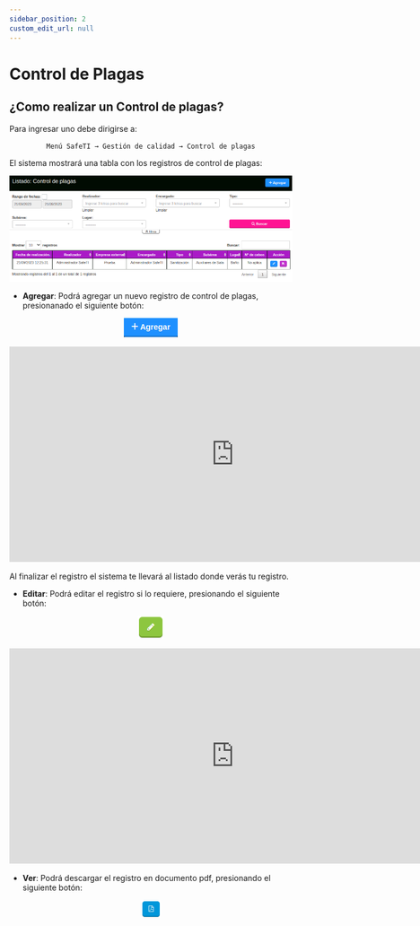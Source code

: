 ```yaml
---
sidebar_position: 2
custom_edit_url: null
---
```

# Control de Plagas
## ¿Como realizar un Control de plagas?

Para ingresar uno debe dirigirse a:

<div align="center">

```bash
Menú SafeTI → Gestión de calidad → Control de plagas
```
</div>

El sistema mostrará una tabla con los registros de control de plagas: 

<div align="center">

![listado](/img/img_manual/img_gestion_calidad/2023-09-21_09-41.png)

</div>

* **Agregar**: Podrá agregar un nuevo registro de control de plagas, presionanado el siguiente botón:

<div align="center">

![agregar](/img/img_manual/img_firma/2023-10-03_14-35.png)

</div>

<div align="center">

<iframe width="800" height="384" src="https://www.youtube.com/embed/ZCTmxJNgKYA?si=UD3RWMaCz5ind4Cb" title="YouTube video player" frameborder="0" allow="accelerometer; autoplay; clipboard-write; encrypted-media; gyroscope; picture-in-picture; web-share" allowfullscreen></iframe>

</div>

Al finalizar el registro el sistema te llevará al listado donde verás tu registro.

* **Editar**: Podrá editar el registro si lo requiere, presionando el siguiente botón:

<div align="center">

![editar](/img/img_manual/img_gestion_calidad/2023-09-20_16-55.png)

</div>

<div align="center">

<iframe width=" 800" height="384" src="https://www.youtube.com/embed/qqCO3pqESqs?si=GWAwa-wXb6pmGHPM" title="YouTube video player" frameborder="0" allow="accelerometer; autoplay; clipboard-write; encrypted-media; gyroscope; picture-in-picture; web-share" allowfullscreen></iframe>


</div>



* **Ver**: Podrá descargar el registro en documento pdf, presionando el siguiente botón:

<div align="center">

![ver](/img/img_manual/img_gestion_calidad/2023-09-20_17-11.png)

</div>





